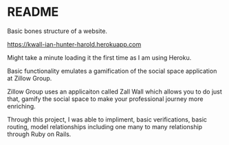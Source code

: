# README


Basic bones structure of a website. 

https://kwall-ian-hunter-harold.herokuapp.com

Might take a minute loading it the first time as I am using Heroku. 

Basic functionality emulates a gamification of the social space application at Zillow Group.


Zillow Group uses an applicaiton called Zall Wall which allows you to do just that, gamify the social space to make your professional journey more enriching. 

Through this project, I was able to impliment, basic verifications, basic routing, model relationships including one many to many relationship through Ruby on Rails. 



